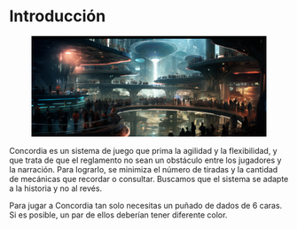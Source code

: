 # Introducción

<div data-full-width="true">

<figure><img src=".gitbook/assets/mekanoide_crowded_underground_Plaza_market_holograms_futuristic_e190894a-c81f-424d-91d3-9c0c134493ae.png" alt=""><figcaption></figcaption></figure>

</div>

Concordia es un sistema de juego que prima la agilidad y la flexibilidad, y que trata de que el reglamento no sean un obstáculo entre los jugadores y la narración. Para lograrlo, se minimiza el número de tiradas y la cantidad de mecánicas que recordar o consultar. Buscamos que el sistema se adapte a la historia y no al revés.

Para jugar a Concordia tan solo necesitas un puñado de dados de 6 caras. Si es posible, un par de ellos deberían tener diferente color.
